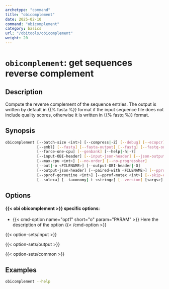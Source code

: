 ```yaml
---
archetype: "command"
title: "obicomplement"
date: 2025-02-10
command: "obicomplement"
category: basics
url: "/obitools/obicomplement"
weight: 20
---
```


# `obicomplement`: get sequences reverse complement

## Description 

Compute the reverse complement of the sequence entries. The output is written by default in {{% fasta %}} format if the input sequence file does not include quality scores, otherwise it is written in {{% fastq %}} format.

## Synopsis

```bash
obicomplement [--batch-size <int>] [--compress|-Z] [--debug] [--ecopcr]
              [--embl] [--fasta] [--fasta-output] [--fastq] [--fastq-output]
              [--force-one-cpu] [--genbank] [--help|-h|-?]
              [--input-OBI-header] [--input-json-header] [--json-output]
              [--max-cpu <int>] [--no-order] [--no-progressbar]
              [--out|-o <FILENAME>] [--output-OBI-header|-O]
              [--output-json-header] [--paired-with <FILENAME>] [--pprof]
              [--pprof-goroutine <int>] [--pprof-mutex <int>] [--skip-empty]
              [--solexa] [--taxonomy|-t <string>] [--version] [<args>]
```

## Options

#### {{< obi obicomplement >}} specific options:

- {{< cmd-option name="opt1" short="o" param="PARAM" >}}
  Here the description of the option
  {{< /cmd-option >}}

{{< option-sets/input >}}

{{< option-sets/output >}}

{{< option-sets/common >}}

## Examples

```bash
obicomplement --help
```

